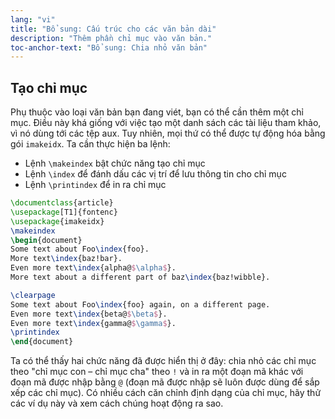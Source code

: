 ```yaml
---
lang: "vi"
title: "Bổ sung: Cấu trúc cho các văn bản dài"
description: "Thêm phần chỉ mục vào văn bản."
toc-anchor-text: "Bổ sung: Chia nhỏ văn bản"
---
```


## Tạo chỉ mục

Phụ thuộc vào loại văn bản bạn đang viét, bạn có thể cần thêm một chỉ mục. Điều
này khá giống với việc tạo một danh sách các tài liệu tham khảo, vì nó dùng tới
các tệp aux. Tuy nhiên, mọi thứ có thể được tự động hóa bằng gói `imakeidx`. Ta
cần thực hiện ba lệnh:

- Lệnh `\makeindex` bật chức năng tạo chỉ mục
- Lệnh `\index` để đánh dấu các vị trí để lưu thông tin cho chỉ mục
- Lệnh `\printindex` để in ra chỉ mục

```latex
\documentclass{article}
\usepackage[T1]{fontenc}
\usepackage{imakeidx}
\makeindex
\begin{document}
Some text about Foo\index{foo}.
More text\index{baz!bar}.
Even more text\index{alpha@$\alpha$}.
More text about a different part of baz\index{baz!wibble}.

\clearpage
Some text about Foo\index{foo} again, on a different page.
Even more text\index{beta@$\beta$}.
Even more text\index{gamma@$\gamma$}.
\printindex
\end{document}
```

Ta có thể thấy hai chức năng đã được hiển thị ở đây: chia nhỏ các chỉ mục theo
"chỉ mục con &ndash; chỉ mục cha" theo `!` và in ra một đoạn mã khác với đoạn
mã được nhập bằng `@` (đoạn mã được nhập sẽ luôn được dùng để sắp xếp các chỉ
mục). Có nhiều cách căn chỉnh định dạng của chỉ mục, hãy thử các ví dụ này và
xem cách chúng hoạt động ra sao.
